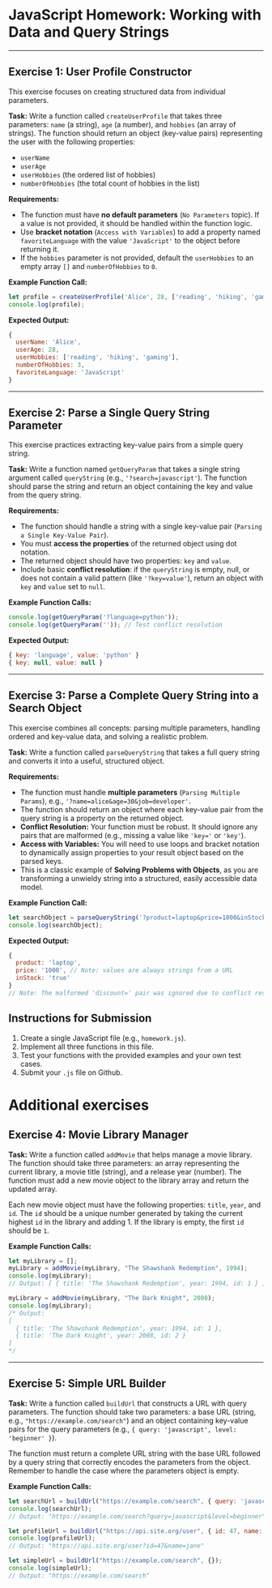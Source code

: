 # JavaScript Homework: Working with Data and Query Strings

---

## Exercise 1: User Profile Constructor

This exercise focuses on creating structured data from individual parameters.

**Task:** Write a function called `createUserProfile` that takes three parameters: `name` (a string), `age` (a number), and `hobbies` (an array of strings). The function should return an object (key-value pairs) representing the user with the following properties:
- `userName`
- `userAge`
- `userHobbies` (the ordered list of hobbies)
- `numberOfHobbies` (the total count of hobbies in the list)

**Requirements:**
*   The function must have **no default parameters** (`No Parameters` topic). If a value is not provided, it should be handled within the function logic.
*   Use **bracket notation** (`Access with Variables`) to add a property named `favoriteLanguage` with the value `'JavaScript'` to the object before returning it.
*   If the `hobbies` parameter is not provided, default the `userHobbies` to an empty array `[]` and `numberOfHobbies` to `0`.

**Example Function Call:**
```javascript
let profile = createUserProfile('Alice', 28, ['reading', 'hiking', 'gaming']);
console.log(profile);
```

**Expected Output:**
```javascript
{
  userName: 'Alice',
  userAge: 28,
  userHobbies: ['reading', 'hiking', 'gaming'],
  numberOfHobbies: 3,
  favoriteLanguage: 'JavaScript'
}
```

---

## Exercise 2: Parse a Single Query String Parameter

This exercise practices extracting key-value pairs from a simple query string.

**Task:** Write a function named `getQueryParam` that takes a single string argument called `queryString` (e.g., `'?search=javascript'`). The function should parse the string and return an object containing the key and value from the query string.

**Requirements:**
*   The function should handle a string with a single key-value pair (`Parsing a Single Key-Value Pair`).
*   You must **access the properties** of the returned object using dot notation.
*   The returned object should have two properties: `key` and `value`.
*   Include basic **conflict resolution**: if the `queryString` is empty, null, or does not contain a valid pattern (like `'?key=value'`), return an object with `key` and `value` set to `null`.

**Example Function Calls:**
```javascript
console.log(getQueryParam('?language=python'));
console.log(getQueryParam('')); // Test conflict resolution
```

**Expected Output:**
```javascript
{ key: 'language', value: 'python' }
{ key: null, value: null }
```

---

## Exercise 3: Parse a Complete Query String into a Search Object

This exercise combines all concepts: parsing multiple parameters, handling ordered and key-value data, and solving a realistic problem.

**Task:** Write a function called `parseQueryString` that takes a full query string and converts it into a useful, structured object.

**Requirements:**
*   The function must handle **multiple parameters** (`Parsing Multiple Params`), e.g., `'?name=alice&age=30&job=developer'`.
*   The function should return an object where each key-value pair from the query string is a property on the returned object.
*   **Conflict Resolution:** Your function must be robust. It should ignore any pairs that are malformed (e.g., missing a value like `'key='` or `'key'`).
*   **Access with Variables:** You will need to use loops and bracket notation to dynamically assign properties to your result object based on the parsed keys.
*   This is a classic example of **Solving Problems with Objects**, as you are transforming a unwieldy string into a structured, easily accessible data model.

**Example Function Call:**
```javascript
let searchObject = parseQueryString('?product=laptop&price=1000&inStock=true&discount=');
console.log(searchObject);
```

**Expected Output:**
```javascript
{
  product: 'laptop',
  price: '1000', // Note: values are always strings from a URL
  inStock: 'true'
}
// Note: The malformed 'discount=' pair was ignored due to conflict resolution rules.
```

## Instructions for Submission
1.  Create a single JavaScript file (e.g., `homework.js`).
2.  Implement all three functions in this file.
3.  Test your functions with the provided examples and your own test cases.
4.  Submit your `.js` file on Github.

# Additional exercises

## Exercise 4: Movie Library Manager

**Task:** Write a function called `addMovie` that helps manage a movie library. The function should take three parameters: an array representing the current library, a movie title (string), and a release year (number). The function must add a new movie object to the library array and return the updated array.

Each new movie object must have the following properties: `title`, `year`, and `id`. The `id` should be a unique number generated by taking the current highest `id` in the library and adding 1. If the library is empty, the first `id` should be `1`.

**Example Function Calls:**
```javascript
let myLibrary = [];
myLibrary = addMovie(myLibrary, "The Shawshank Redemption", 1994);
console.log(myLibrary);
// Output: [ { title: 'The Shawshank Redemption', year: 1994, id: 1 } ]

myLibrary = addMovie(myLibrary, "The Dark Knight", 2008);
console.log(myLibrary);
/* Output:
[
  { title: 'The Shawshank Redemption', year: 1994, id: 1 },
  { title: 'The Dark Knight', year: 2008, id: 2 }
]
*/
```

---

## Exercise 5: Simple URL Builder

**Task:** Write a function called `buildUrl` that constructs a URL with query parameters. The function should take two parameters: a base URL (string, e.g., `"https://example.com/search"`) and an object containing key-value pairs for the query parameters (e.g., `{ query: 'javascript', level: 'beginner' }`).

The function must return a complete URL string with the base URL followed by a query string that correctly encodes the parameters from the object. Remember to handle the case where the parameters object is empty.

**Example Function Calls:**
```javascript
let searchUrl = buildUrl("https://example.com/search", { query: 'javascript', level: 'beginner' });
console.log(searchUrl);
// Output: "https://example.com/search?query=javascript&level=beginner"

let profileUrl = buildUrl("https://api.site.org/user", { id: 47, name: 'jane' });
console.log(profileUrl);
// Output: "https://api.site.org/user?id=47&name=jane"

let simpleUrl = buildUrl("https://example.com/search", {});
console.log(simpleUrl);
// Output: "https://example.com/search"
```